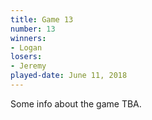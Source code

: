 ```yaml
---
title: Game 13
number: 13
winners: 
- Logan
losers: 
- Jeremy
played-date: June 11, 2018
---
```

Some info about the game TBA.
